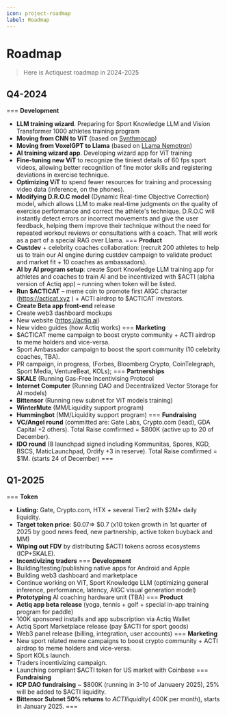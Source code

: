 ```yaml
---
icon: project-roadmap
label: Roadmap
---
```


# Roadmap

> Here is Actiquest roadmap in 2024-2025

## Q4-2024 
=== **Development**
- **LLM training wizard**. Preparing for Sport Knowledge LLM and Vision Transformer 1000 athletes training program
- **Moving from CNN to ViT** (based on [Synthmocap](https://microsoft.github.io/SynthMoCap/))
- **Moving from VoxelGPT to Llama** (based on [LLama Nemotron](https://huggingface.co/nvidia/Llama-3.1-Nemotron-70B-Instruct-HF/))
- **AI training wizard app**. Developing wizard app for ViT training
- **Fine-tuning new ViT** to recognize the tiniest details of 60 fps sport videos, allowing better recognition of fine motor skills and registering deviations in exercise technique.
- **Optimizing ViT** to spend fewer resources for training and processing video data (inference, on the phones).
- **Modifying D.R.O.C model** (Dynamic Real-time Objective Correction) model, which allows LLM to make real-time judgments on the quality of exercise performance and correct the athlete's technique. D.R.O.C will instantly detect errors or incorrect movements and give the user feedback, helping them improve their technique without the need for repeated workout reviews or consultations with a coach. That will work as a part of a special RAG over Llama.
=== **Product**
- **Custdev** + celebrity coaches collaboration: (recruit 200 athletes to help us to train our AI engine during custdev campaign to validate product and market fit + 10 coaches as ambassadors).
- **AI by AI program setup**: create Sport Knowledge LLM training app for athletes and coaches to train AI and be incentivized with $ACTI (alpha version of Actiq app) – running when token will be listed.
- **Run $ACTICAT** – meme coin to promote first AIGC character (https://acticat.xyz ) + ACTI airdrop to $ACTICAT investors.
- **Create Beta app front-end** release
- Create web3 dashboard mockups
- New website (https://actiq.ai)
- New video guides (how Actiq works)
=== **Marketing**
- $ACTICAT meme campaign to boost crypto community + ACTI airdrop to meme holders and vice-versa.
- Sport Ambassador campaign to boost the sport community (10 celebrity coaches, TBA).
- PR campaign, in progress, (Forbes, Bloomberg Crypto, CoinTelegraph, Sport Media, VentureBeat, KOLs);
=== **Partnerships**
- **SKALE** (Running Gas-Free Incentivising Protocol
- **Internet Computer** (Running DAO and Decentralized Vector Storage for AI models)
- **Bittensor** (Running new subnet for ViT models training)
- **WinterMute** (MM/Liquidity support program)
- **Hummingbot** (MM/Liquidity support program)
=== **Fundraising**
- **VC/Angel round** (committed are: Gate Labs, Crypto.com (lead), GDA Capital +2 others). Total Raise comfirmed = $800K (active up to 20 of December).
- **IDO round** (8 launchpad signed including Kommunitas, Spores, KGD, BSCS, MaticLaunchpad, Ordify +3 in reserve). Total Raise comfirmed = $1M. (starts 24 of December)
===

## Q1-2025
=== **Token**
- **Listing:** Gate, Crypto.com, HTX + several Tier2 with $2M+ daily liquidity.
- **Target token price**: $0.07=> $0.7 (x10 token growth in 1st quarter of 2025 by good news feed, new partnership, active token buyback and MM)
- **Wiping out FDV** by distributing $ACTI tokens across ecosystems (ICP+SKALE).
- **Incentivizing traders**
=== **Development**
- Building/testing/publishing native apps for Android and Apple
- Building web3 dashboard and marketplace
- Continue working on ViT, Sport Knowledge LLM (optimizing general inference, performance, latency, AIGC visual generation model)
- **Prototyping** AI coaching hardware unit (TBA)
=== **Product**
- **Actiq app beta release** (yoga, tennis + golf + special in-app training program for paddle)
- 100K sponsored installs and app subscription via Actiq Wallet
- Actiq Sport Marketplace release (pay $ACTI for sport goods)
- Web3 panel release (billing, integration, user accounts)
=== **Marketing**
- New sport related meme campaigns to boost crypto community + ACTI airdrop to meme holders and vice-versa.
- Sport KOLs launch.
- Traders incentivizing campaign.
- Launching compliant $ACTI token for US market with Coinbase
=== **Fundraising**
- **ICP DAO fundraising** ~ $800K (running in 3-10 of Januaery 2025), 25% will be added to $ACTI liquidity.
- **Bittensor Subnet 50% returns** to $ACTI liquidity (~$400K per month), starts in January 2025.
===
